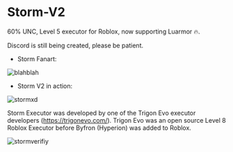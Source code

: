 # Storm-V2
60% UNC, Level 5 executor for Roblox, now supporting Luarmor 🔥.

Discord is still being created, please be patient.

- Storm Fanart:
  
![blahblah](https://github.com/kryyptonn/Storm-V2/assets/170441037/f4be255b-97c6-416c-8b0e-bcb30792229d)


- Storm V2 in action:
  
![stormxd](https://github.com/kryyptonn/Storm-V2/assets/170441037/53e13bb1-f398-4ba8-9dcd-6f4edb2a6e64)

Storm Executor was developed by one of the Trigon Evo executor developers (https://trigonevo.com/). Trigon Evo was an open source Level 8 Roblox Executor before Byfron (Hyperion) was added to Roblox.

![stormverifiy](https://github.com/kryyptonn/Storm-V2/assets/170441037/03972501-d6e0-4e9d-9880-41fb9f0ef9f5)
